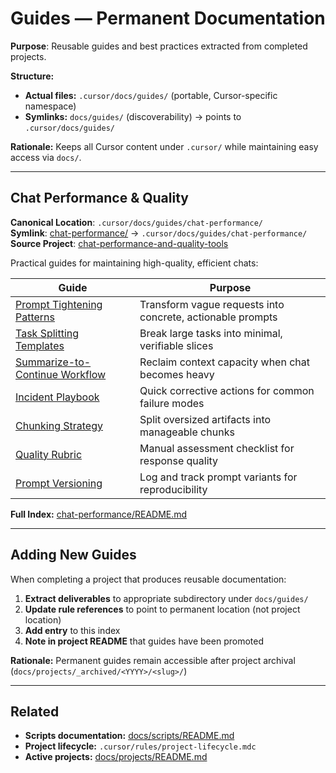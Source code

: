 # Guides — Permanent Documentation

**Purpose**: Reusable guides and best practices extracted from completed projects.

**Structure:**

- **Actual files:** `.cursor/docs/guides/` (portable, Cursor-specific namespace)
- **Symlinks:** `docs/guides/` (discoverability) → points to `.cursor/docs/guides/`

**Rationale:** Keeps all Cursor content under `.cursor/` while maintaining easy access via `docs/`.

---

## Chat Performance & Quality

**Canonical Location**: `.cursor/docs/guides/chat-performance/`  
**Symlink**: [chat-performance/](./chat-performance/) → `.cursor/docs/guides/chat-performance/`  
**Source Project**: [chat-performance-and-quality-tools](../projects/chat-performance-and-quality-tools/)

Practical guides for maintaining high-quality, efficient chats:

| Guide                                                                          | Purpose                                                    |
| ------------------------------------------------------------------------------ | ---------------------------------------------------------- |
| [Prompt Tightening Patterns](./chat-performance/prompt-tightening-patterns.md) | Transform vague requests into concrete, actionable prompts |
| [Task Splitting Templates](./chat-performance/task-splitting-templates.md)     | Break large tasks into minimal, verifiable slices          |
| [Summarize-to-Continue Workflow](./chat-performance/summarize-workflow.md)     | Reclaim context capacity when chat becomes heavy           |
| [Incident Playbook](./chat-performance/incident-playbook.md)                   | Quick corrective actions for common failure modes          |
| [Chunking Strategy](./chat-performance/chunking-strategy.md)                   | Split oversized artifacts into manageable chunks           |
| [Quality Rubric](./chat-performance/quality-rubric.md)                         | Manual assessment checklist for response quality           |
| [Prompt Versioning](./chat-performance/prompt-versioning.md)                   | Log and track prompt variants for reproducibility          |

**Full Index:** [chat-performance/README.md](./chat-performance/README.md)

---

## Adding New Guides

When completing a project that produces reusable documentation:

1. **Extract deliverables** to appropriate subdirectory under `docs/guides/`
2. **Update rule references** to point to permanent location (not project location)
3. **Add entry** to this index
4. **Note in project README** that guides have been promoted

**Rationale:** Permanent guides remain accessible after project archival (`docs/projects/_archived/<YYYY>/<slug>/`)

---

## Related

- **Scripts documentation:** [docs/scripts/README.md](../scripts/README.md)
- **Project lifecycle:** `.cursor/rules/project-lifecycle.mdc`
- **Active projects:** [docs/projects/README.md](../projects/README.md)

